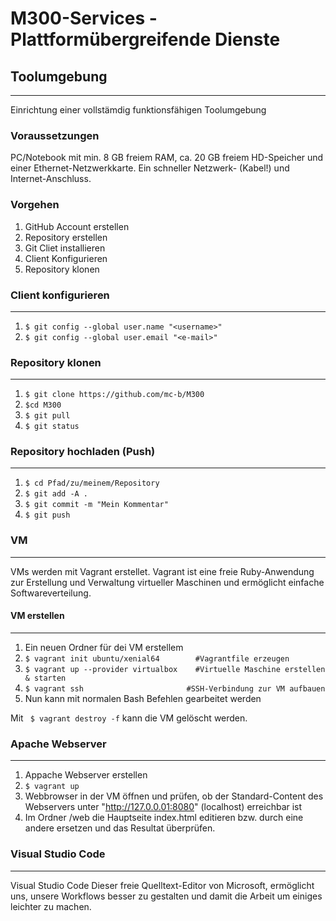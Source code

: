 # M300-Services - Plattformübergreifende Dienste

## Toolumgebung
***
Einrichtung einer vollstämdig funktionsfähigen Toolumgebung

### Voraussetzungen
PC/Notebook mit min. 8 GB freiem RAM, ca. 20 GB freiem HD-Speicher und einer Ethernet-Netzwerkkarte.
Ein schneller Netzwerk- (Kabel!) und Internet-Anschluss.

### Vorgehen
1. GitHub Account erstellen
2. Repository erstellen
3. Git Cliet installieren
4. Client Konfigurieren
5. Repository klonen


### Client konfigurieren
***
1. `$ git config --global user.name "<username>"`
2. `$ git config --global user.email "<e-mail>"`

### Repository klonen
***
1. `$ git clone https://github.com/mc-b/M300`
2. `$cd M300`
3. `$ git pull`
4. `$ git status`

### Repository hochladen (Push)
***
1. `$ cd Pfad/zu/meinem/Repository`
2. `$ git add -A .`
3. `$ git commit -m "Mein Kommentar"`
4. `$ git push`

### VM
***
VMs werden mit Vagrant erstellet. Vagrant ist eine freie Ruby-Anwendung zur Erstellung und Verwaltung virtueller Maschinen und ermöglicht einfache Softwareverteilung.

#### VM erstellen
***
1. Ein neuen Ordner für dei VM erstellem
2. `$ vagrant init ubuntu/xenial64        #Vagrantfile erzeugen`
3. `$ vagrant up --provider virtualbox    #Virtuelle Maschine erstellen & starten`
4. `$ vagrant ssh                       #SSH-Verbindung zur VM aufbauen`
5. Nun kann mit normalen Bash Befehlen gearbeitet werden

Mit ` $ vagrant destroy -f` kann die VM gelöscht werden.

### Apache Webserver 
***
1. Appache Webserver erstellen
2. `$ vagrant up`
3. Webbrowser in der VM öffnen und prüfen, ob der Standard-Content des Webservers unter "http://127.0.0.01:8080" (localhost) erreichbar ist
4. Im Ordner /web die Hauptseite index.html editieren bzw. durch eine andere ersetzen und das Resultat überprüfen.

### Visual Studio Code
***
 Visual Studio Code Dieser freie Quelltext-Editor von Microsoft, ermöglicht uns, unsere Workflows besser zu gestalten und damit die Arbeit um einiges leichter zu machen.
 